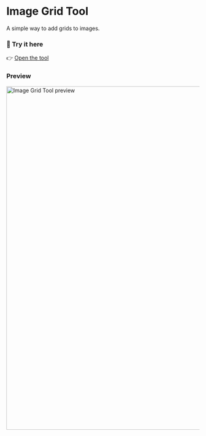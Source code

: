 # Image Grid Tool

A simple way to add grids to images.

### 🔗 Try it here

👉 [Open the tool](https://zazzik1.github.io/image-grid-tool/)

### Preview

<img width="1914" height="896" alt="Image Grid Tool preview" src="https://github.com/user-attachments/assets/206779ed-d68e-4ca5-a34b-458fc3a98bff" />
